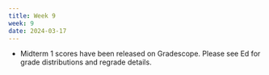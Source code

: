```yaml
---
title: Week 9
week: 9
date: 2024-03-17
---
```


- Midterm 1 scores have been released on Gradescope. Please see Ed for grade distributions and regrade details.
<!-- - Lab 7 is due Wednesday at 5 PM.
- Homework 4 is due Friday at 5 PM.
- Vitamin 8 is due Sunday at 11:59 PM. -->
